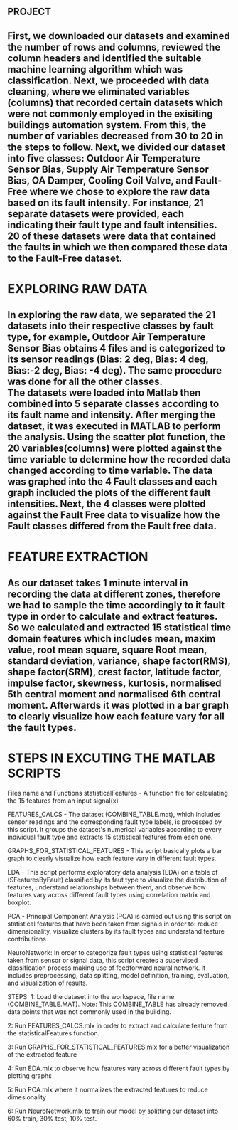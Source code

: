 PROJECT
----------------------------------------------------------------------------------------------------------------------------
First, we downloaded our datasets and examined the number of rows and columns, reviewed the column headers and identified the suitable machine learning algorithm which was classification. Next, we proceeded with data cleaning, where we eliminated variables (columns) that recorded certain datasets which were not commonly employed in the exisiting buildings automation system. From this, the number of variables decreased from 30 to 20 in the steps to follow. 
Next, we divided our dataset into five classes: Outdoor Air Temperature Sensor Bias, Supply Air Temperature Sensor Bias, OA Damper, Cooling Coil Valve, and Fault-Free where we chose to explore the raw data based on its fault intensity. For instance,
21 separate datasets were provided, each indicating their fault type and fault intensities. 20 of these datasets were data that contained the faults in which we then compared these data to the Fault-Free dataset.
------------------------------------------------------------------------------------------------------------------------------
# EXPLORING RAW DATA
In exploring the raw data, we separated the 21 datasets into their respective classes by fault type, for example, Outdoor Air Temperature Sensor Bias obtains 4 files and is categorized to its sensor readings (Bias: 2 deg, Bias: 4 deg, Bias:-2 deg, Bias: -4 deg). The same procedure was done for all the other classes.  
The datasets were loaded into Matlab then combined into 5 separate classes according to its fault name and intensity. 
After merging the dataset, it was executed in MATLAB to perform the analysis. 
Using the scatter plot function, the 20 variables(columns) were plotted against the time variable to determine how the recorded data changed according to time variable. The data was graphed into the 4 Fault classes and each graph included the plots of the different fault intensities. 
Next, the 4 classes were plotted against the Fault Free data to visualize how the Fault classes differed from the Fault free data. 
------------------------------------------------------------------------------------------------------------------------------
# FEATURE EXTRACTION
As our dataset takes 1 minute interval in recording the data at different zones, therefore we had to sample the time accordingly to it fault type in order to calculate and extract features. So we calculated and extracted 15 statistical time domain features which includes mean,  maxim value, root mean square, square Root mean, standard deviation, variance, shape factor(RMS), shape factor(SRM), crest factor, latitude factor, impulse factor, skewness, kurtosis, normalised 5th central moment and normalised 6th central moment. Afterwards it was plotted in a bar graph to clearly visualize how each feature vary for all the fault types.
------------------------------------------------------------------------------------------------------------------------------
# STEPS IN EXCUTING THE MATLAB SCRIPTS
Files name and Functions
statisticalFeatures - A function file for calculating the 15 features from an input signal(x)

FEATURES_CALCS - The dataset (COMBINE_TABLE.mat), which includes sensor readings and the corresponding fault type labels, is processed by this script. It groups the dataset's numerical variables according to every individual fault type and extracts 15 statistical features from each one.

GRAPHS_FOR_STATISTICAL_FEATURES - This script basically plots a bar graph to clearly visualize how each feature vary in different fault types.

EDA - This script performs exploratory data analysis (EDA) on a table of (SFeaturesByFault) classified by its faut type to visualize the distribution of features, understand relationships between them, and observe how features vary across different fault types using correlation matrix and boxplot.

PCA - Principal Component Analysis (PCA) is carried out using this script on statistical features that have been taken from signals in order to: reduce dimensionality, visualize clusters by its fault types and understand feature contributions

NeuroNetwork: In order to categorize fault types using statistical features taken from sensor or signal data, this script creates a supervised classification process making use of feedforward neural network. It includes preprocessing, data splitting, model definition, training, evaluation, and visualization of results.

STEPS:
1: Load the dataset into the workspace, file name (COMBINE_TABLE.MAT). Note: This COMBINE_TABLE has already removed data points that was not commonly used in the building.

2: Run FEATURES_CALCS.mlx in order to extract and calculate feature from the statisticalFeatures function.

3: Run GRAPHS_FOR_STATISTICAL_FEATURES.mlx for a better visualization of the extracted feature

4: Run EDA.mlx  to observe how features vary across different fault types by plotting graphs

5: Run PCA.mlx where it normalizes the extracted features to reduce dimesionality

6: Run NeuroNetwork.mlx to train our model by splitting our dataset into 60% train, 30% test, 10% test.

